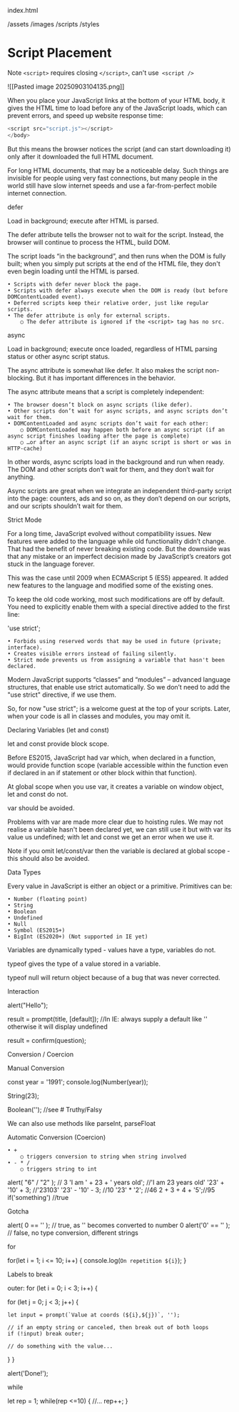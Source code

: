 index.html

/assets
   /images
   /scripts
   /styles


# Script Placement

Note `<script>` requires closing `</script>`, can't use` <script />`

![[Pasted image 20250903104135.png]]

When you place your JavaScript links at the bottom of your HTML body, it gives the HTML time to load before any of the JavaScript loads, which can prevent errors, and speed up website response time:
 
```js
<script src="script.js"></script>
</body>
```

But this means the browser notices the script (and can start downloading it) only after it downloaded the full HTML document. 

For long HTML documents, that may be a noticeable delay. Such things are invisible for people using very fast connections, but many people in the world still have slow internet speeds and use a far-from-perfect mobile internet connection.

defer

Load in background; execute after HTML is parsed.

<script defer src="https://javascript.info/article/script-async-defer/long.js?speed=1"></script>
 
The defer attribute tells the browser not to wait for the script. Instead, the browser will continue to process the HTML, build DOM. 

The script loads “in the background”, and then runs when the DOM is fully built; when you simply put scripts at the end of the HTML file, they don't even begin loading until the HTML is parsed.
  
	• Scripts with defer never block the page.
	• Scripts with defer always execute when the DOM is ready (but before DOMContentLoaded event).
	• Deferred scripts keep their relative order, just like regular scripts.
	• The defer attribute is only for external scripts.
		○ The defer attribute is ignored if the <script> tag has no src.
 
async

Load in background; execute once loaded, regardless of HTML parsing status or other async script status.

The async attribute is somewhat like defer. It also makes the script non-blocking. But it has important differences in the behavior. 

The async attribute means that a script is completely independent:
 
	• The browser doesn’t block on async scripts (like defer).
	• Other scripts don’t wait for async scripts, and async scripts don’t wait for them.
	• DOMContentLoaded and async scripts don’t wait for each other:
		○ DOMContentLoaded may happen both before an async script (if an async script finishes loading after the page is complete)
		○ …or after an async script (if an async script is short or was in HTTP-cache)

In other words, async scripts load in the background and run when ready. The DOM and other scripts don’t wait for them, and they don’t wait for anything.

Async scripts are great when we integrate an independent third-party script into the page: counters, ads and so on, as they don’t depend on our scripts, and our scripts shouldn’t wait for them.


Strict Mode

For a long time, JavaScript evolved without compatibility issues. New features were added to the language while old functionality didn’t change. That had the benefit of never breaking existing code. But the downside was that any mistake or an imperfect decision made by JavaScript’s creators got stuck in the language forever.
 
This was the case until 2009 when ECMAScript 5 (ES5) appeared. It added new features to the language and modified some of the existing ones. 

To keep the old code working, most such modifications are off by default. You need to explicitly enable them with a special directive added to the first line:

'use strict';

	• Forbids using reserved words that may be used in future (private; interface).
	• Creates visible errors instead of failing silently.
	• Strict mode prevents us from assigning a variable that hasn't been declared.
 
Modern JavaScript supports “classes” and “modules” – advanced language structures, that enable use strict automatically. So we don’t need to add the "use strict" directive, if we use them.

So, for now "use strict"; is a welcome guest at the top of your scripts. Later, when your code is all in classes and modules, you may omit it.


Declaring Variables (let and const)

let and const provide block scope.
 
Before ES2015, JavaScript had var which, when declared in a function, would provide function scope (variable accessible within the function even if declared in an if statement or other block within that function).

At global scope when you use var, it creates a variable on window object, let and const do not.
 
var should be avoided.
 
Problems with var are made more clear due to hoisting rules. We may not realise a variable hasn't been declared yet, we can still use it but with var its value us undefined; with let and const we get an error when we use it.
 
Note if you omit let/const/var then the variable is declared at global scope - this should also be avoided.


Data Types

Every value in JavaScript is either an object or a primitive. Primitives can be:

	• Number (floating point)
	• String
	• Boolean
	• Undefined
	• Null
	• Symbol (ES2015+)
	• BigInt (ES2020+) (Not supported in IE yet)

Variables are dynamically typed - values have a type, variables do not.

typeof gives the type of a value stored in a variable.

typeof null will return object because of a bug that was never corrected.


Interaction

alert("Hello");

result = prompt(title, [default]); //In IE: always supply a default like '' otherwise it will display undefined

result = confirm(question);


Conversion / Coercion

Manual Conversion

const year = '1991';
console.log(Number(year));

String(23);

Boolean(''); //see # Truthy/Falsy

We can also use methods like parseInt, parseFloat

Automatic Conversion (Coercion)

	• + 
		○ triggers conversion to string when string involved
	• - * / 
		○ triggers string to int

alert( "6" / "2" ); // 3
'I am ' + 23 + ' years old'; //'I am 23 years old'
'23' + '10' + 3; //'23103'
'23' - '10' - 3; //10
'23' * '2'; //46
2 + 3 + 4 + '5';//95
if('something') //true

Gotcha

alert( 0 == '' ); // true, as '' becomes converted to number 0
alert('0' == '' ); // false, no type conversion, different strings

for

for(let i = 1; i <= 10; i++) {
    console.log(`On repetition ${i}`);
}

Labels to break

outer: for (let i = 0; i < 3; i++) {
 
  for (let j = 0; j < 3; j++) {
 
    let input = prompt(`Value at coords (${i},${j})`, '');
 
    // if an empty string or canceled, then break out of both loops
    if (!input) break outer;
 
    // do something with the value...
  }
}
 
alert('Done!');


while

let rep = 1;
while(rep <=10) {
    //...
    rep++;
}
